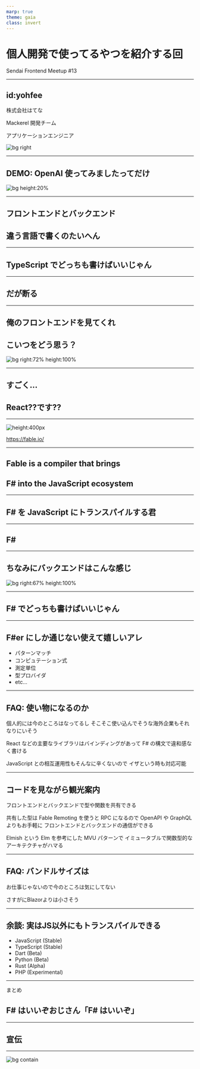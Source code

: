 ```yaml
---
marp: true
theme: gaia
class: invert
---
```


# 個人開発で使ってるやつを紹介する回

Sendai Frontend Meetup #13

---

## id:yohfee

株式会社はてな

Mackerel 開発チーム

アプリケーションエンジニア

![bg right](./images/yohfee.jpg)

---

## DEMO: OpenAI 使ってみましたってだけ

![bg height:20%](./images/app.svg)

---

<!-- _class: invert lead -->

## フロントエンドとバックエンド
## 違う言語で書くのたいへん

---

<!-- _class: invert lead -->

## TypeScript でどっちも書けばいいじゃん

---

<!-- _class: invert lead -->

## だが断る

---

## 俺のフロントエンドを見てくれ
## こいつをどう思う？

![bg right:72% height:100%](./images/frontend.png)

---

<!-- _class: invert lead -->

## すごく…
## React??です??

---

<!-- _class: invert lead -->

![height:400px](./images/fable.png)

https://fable.io/

---

<!-- _class: invert lead -->

## Fable is a compiler that brings
## F# into the JavaScript ecosystem

---

<!-- _class: invert lead -->

## F# を JavaScript にトランスパイルする君

---

<!-- _class: invert lead -->

## F#

---

## ちなみにバックエンドはこんな感じ

![bg right:67% height:100%](./images/backend.png)

---

<!-- _class: invert lead -->

## F# でどっちも書けばいいじゃん

---

## F#er にしか通じない使えて嬉しいアレ

- パターンマッチ
- コンピュテーション式
- 測定単位
- 型プロバイダ
- etc...

---

## FAQ: 使い物になるのか

個人的には今のところはなってるし
そこそこ使い込んでそうな海外企業もそれなりにいそう

React などの主要なライブラリはバインディングがあって
F# の構文で違和感なく書ける

JavaScript との相互運用性もそんなに辛くないので
イザという時も対応可能

---

## コードを見ながら観光案内

フロントエンドとバックエンドで型や関数を共有できる

共有した型は Fable Remoting を使うと RPC になるので
OpenAPI や GraphQL よりもお手軽に
フロントエンドとバックエンドの通信ができる

Elmish という Elm を参考にした MVU パターンで
イミュータブルで関数型的なアーキテクチャがハマる

---

## FAQ: バンドルサイズは

お仕事じゃないので今のところは気にしてない

さすがにBlazorよりは小さそう

---

## 余談: 実はJS以外にもトランスパイルできる

- JavaScript (Stable)
- TypeScript (Stable)
- Dart (Beta)
- Python (Beta)
- Rust (Alpha)
- PHP (Experimental)

---

<!-- _class: invert lead -->

まとめ

## F# はいいぞおじさん「F# はいいぞ」

---

<!-- _class: invert lead -->

## 宣伝

---

![bg contain](./images/mackerel.png)
